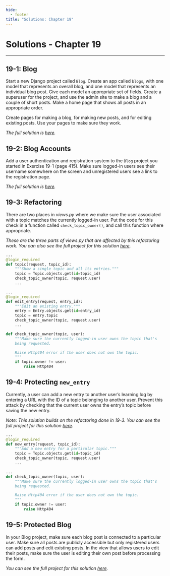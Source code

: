 ```yaml
---
hide:
  - footer
title: "Solutions: Chapter 19"
---
```


# Solutions - Chapter 19

---

## 19-1: Blog

Start a new Django project called `Blog`. Create an app called `blogs`, with one model that represents an overall blog, and one model that represents an individual blog post. Give each model an appropriate set of fields. Create a superuser for the project, and use the admin site to make a blog and a couple of short posts. Make a home page that shows all posts in an appropriate order.

Create pages for making a blog, for making new posts, and for editing existing posts. Use your pages to make sure they work.

*The full solution is [here](https://github.com/ehmatthes/pcc_3e/tree/main/solution_files/chapter_19/ex_19_1_blog).*

## 19-2: Blog Accounts

Add a user authentication and registration system to the `Blog` project you started in Exercise 19-1 (page 415). Make sure logged-in users see their username somewhere on the screen and unregistered users see a link to the registration page.

*The full solution is [here](https://github.com/ehmatthes/pcc_3e/tree/main/solution_files/chapter_19/ex_19_2_blog_accounts).*

## 19-3: Refactoring

There are two places in *views.py* where we make sure the user associated with a topic matches the currently logged-in user. Put the code for this check in a function called `check_topic_owner()`, and call this function where appropriate.

*These are the three parts of views.py that are affected by this refactoring work. You can also see the full project for this solution [here](https://github.com/ehmatthes/pcc_3e/tree/main/solution_files/chapter_19/ex_19_3_refactoring).*

```python title="views.py"
...
@login_required
def topic(request, topic_id):
    """Show a single topic and all its entries."""
    topic = Topic.objects.get(id=topic_id)
    check_topic_owner(topic, request.user)
    ...

...
@login_required
def edit_entry(request, entry_id):
    """Edit an existing entry."""
    entry = Entry.objects.get(id=entry_id)
    topic = entry.topic
    check_topic_owner(topic, request.user)
    ...

def check_topic_owner(topic, user):
    """Make sure the currently logged-in user owns the topic that's 
    being requested.

    Raise Http404 error if the user does not own the topic.
    """
    if topic.owner != user:
        raise Http404
```

## 19-4: Protecting `new_entry`

Currently, a user can add a new entry to another user’s learning log by entering a URL with the ID of a topic belonging to another user. Prevent this attack by checking that the current user owns the entry’s topic before saving the new entry.

*Note: This solution builds on the refactoring done in 19-3. You can see the full project for this solution [here](https://github.com/ehmatthes/pcc_3e/tree/main/solution_files/chapter_19/ex_19_4_protecting_new_entry).*

```python title="views.py"
...
@login_required    
def new_entry(request, topic_id):
    """Add a new entry for a particular topic."""
    topic = Topic.objects.get(id=topic_id)
    check_topic_owner(topic, request.user)
    ...

...
def check_topic_owner(topic, user):
    """Make sure the currently logged-in user owns the topic that's 
    being requested.

    Raise Http404 error if the user does not own the topic.
    """
    if topic.owner != user:
        raise Http404
```

## 19-5: Protected Blog

In your Blog project, make sure each blog post is connected to a particular user. Make sure all posts are publicly accessible but only registered users can add posts and edit existing posts. In the view that allows users to edit their posts, make sure the user is editing their own post before processing the form.

*You can see the full project for this solution [here](https://github.com/ehmatthes/pcc_3e/tree/main/solution_files/chapter_19/ex_19_5_protected_blog).*